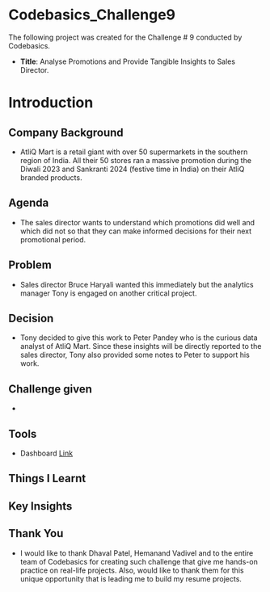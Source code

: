 # Codebasics_Challenge9
The following project was created for the Challenge # 9 conducted by Codebasics.
- **Title**: Analyse Promotions and Provide Tangible Insights to Sales Director.

# Introduction
## Company Background
- AtliQ Mart is a retail giant with over 50 supermarkets in the southern region of India. All their 50 stores ran a massive promotion during the Diwali 2023 and Sankranti 2024 (festive time in India) on their AtliQ branded products.

## Agenda
- The sales director wants to understand which promotions did well and which did not so that they can make informed decisions for their next promotional period.

## Problem
- Sales director Bruce Haryali wanted this immediately but the analytics manager Tony is engaged on another critical project.

## Decision
- Tony decided to give this work to Peter Pandey who is the curious data analyst of AtliQ Mart. Since these insights will be directly reported to the sales director, Tony also provided some notes to Peter to support his work.

## Challenge given
- 
## Tools
- Dashboard [Link](https://app.powerbi.com/view?r=eyJrIjoiN2ZkZjdhM2UtZDU4OC00YjFhLThlYTYtYWJjODRlZDI2NjcxIiwidCI6ImRmODY3OWNkLWE4MGUtNDVkOC05OWFjLWM4M2VkN2ZmOTVhMCJ9)
## Things I Learnt

## Key Insights

## Thank You
- I would like to thank Dhaval Patel, Hemanand Vadivel and to the entire team of Codebasics for creating such challenge that give me hands-on practice on real-life projects. Also, would like to thank them for this unique opportunity that is leading me to build my resume projects.
